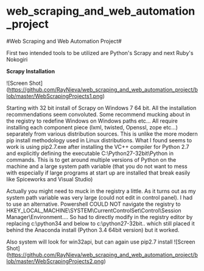 # web_scraping_and_web_automation_project
#Web Scraping and Web Automation Project#

First two intended tools to be utilized are Python's Scrapy and next Ruby's Nokogiri

**Scrapy Installation**

![Screen Shot] (https://github.com/RayNieva/web_scraping_and_web_automation_project/blob/master/WebScrapingProjects1.png)

Starting with 32 bit install of Scrapy on Windows 7 64 bit.  All the installation recommendations seem convoluted.
Some recommend mucking about in the registry to redefine Windows on Windows paths etc...
All require installing each component piece (lxml, twisted, Openssl, zope etc...) separately from various distribution sources. This is unlike the more modern pip install methodology used in Linux distributions.
What I found seems to work is using pip2.7.exe after installing the VC++ compiler for Python 2.7 and explicitly defining the executable C:\Python27-32bit\Python in commands. This is to get around  multiple versions of Python on the machine and a large system path variable (that you do not want to mess with especially if large programs at start up are installed that break easily like Spiceworks and Visual Studio)

Actually you might need to muck in the registry a little. As it turns out as my system path variable was very large (could not edit in control panel). I had to use an alternative. Powershell COULD NOT navigate the registry to HKEY_LOCAL_MACHINE\SYSTEM\CurrentControlSet\Control\Session Manager\Environment.... So had to directly modify in the registry editor by replacing c:\python34 and below  to c:\python27-32bit.. which still placed it behind the Anaconda install (Python 3.4 64bit version) but it worked.

Also system will look for win32api, but can again use pip2.7 install
![Screen Shot] (https://github.com/RayNieva/web_scraping_and_web_automation_project/blob/master/WebScrapingProjects2.png)
